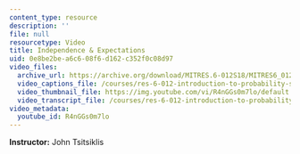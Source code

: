 ```yaml
---
content_type: resource
description: ''
file: null
resourcetype: Video
title: Independence & Expectations
uid: 0e8be2be-a6c6-08f6-d162-c352f0c08d97
video_files:
  archive_url: https://archive.org/download/MITRES.6-012S18/MITRES6_012S18_L07-06_300k.mp4
  video_captions_file: /courses/res-6-012-introduction-to-probability-spring-2018/ee93ea9c67ad54758bf5840f4a466b1c_R4nGGs0m7lo.vtt
  video_thumbnail_file: https://img.youtube.com/vi/R4nGGs0m7lo/default.jpg
  video_transcript_file: /courses/res-6-012-introduction-to-probability-spring-2018/c43453567591ad07e9eed6c9be07b847_R4nGGs0m7lo.pdf
video_metadata:
  youtube_id: R4nGGs0m7lo
---
```


**Instructor:** John Tsitsiklis